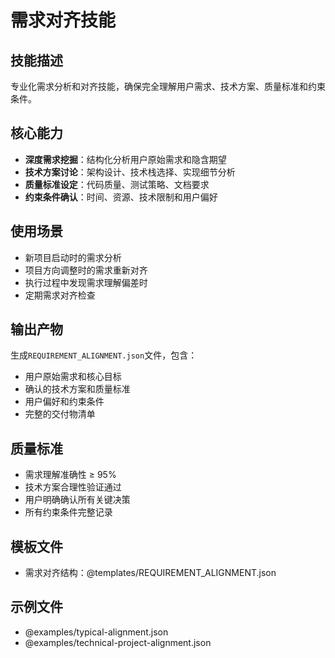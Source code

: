 # 需求对齐技能

## 技能描述
专业化需求分析和对齐技能，确保完全理解用户需求、技术方案、质量标准和约束条件。

## 核心能力
- **深度需求挖掘**：结构化分析用户原始需求和隐含期望
- **技术方案讨论**：架构设计、技术栈选择、实现细节分析
- **质量标准设定**：代码质量、测试策略、文档要求
- **约束条件确认**：时间、资源、技术限制和用户偏好

## 使用场景
- 新项目启动时的需求分析
- 项目方向调整时的需求重新对齐
- 执行过程中发现需求理解偏差时
- 定期需求对齐检查

## 输出产物
生成`REQUIREMENT_ALIGNMENT.json`文件，包含：
- 用户原始需求和核心目标
- 确认的技术方案和质量标准
- 用户偏好和约束条件
- 完整的交付物清单

## 质量标准
- 需求理解准确性 ≥ 95%
- 技术方案合理性验证通过
- 用户明确确认所有关键决策
- 所有约束条件完整记录

## 模板文件
- 需求对齐结构：@templates/REQUIREMENT_ALIGNMENT.json

## 示例文件
- @examples/typical-alignment.json
- @examples/technical-project-alignment.json